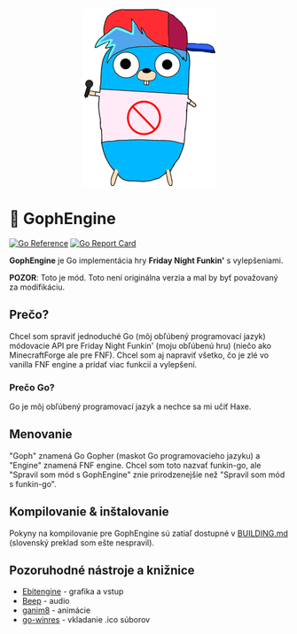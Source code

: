<p align="center">
    <img src="https://github.com/MatusOllah/gophengine/blob/main/bf-gopher_240x320.png" alt="GophEngine logo">
</p>

# 🎤 GophEngine

[![Go Reference](https://pkg.go.dev/badge/github.com/MatusOllah/gophengine.svg)](https://pkg.go.dev/github.com/MatusOllah/gophengine) [![Go Report Card](https://goreportcard.com/badge/github.com/MatusOllah/gophengine)](https://goreportcard.com/report/github.com/MatusOllah/gophengine)

**GophEngine** je Go implementácia hry **Friday Night Funkin'** s vylepšeniami.

**POZOR**: Toto je mód. Toto není originálna verzia a mal by byť považovaný za modifikáciu.

## Prečo?

Chcel som spraviť jednoduché Go (môj obľúbený programovací jazyk) módovacie API pre Friday Night Funkin' (moju obľúbenú hru) (niečo ako MinecraftForge ale pre FNF).
Chcel som aj napraviť všetko, čo je zlé vo vanilla FNF engine a pridať viac funkcií a vylepšení.

### Prečo Go?

Go je môj obľúbený programovací jazyk a nechce sa mi učiť Haxe.

## Menovanie

"Goph" znamená Go Gopher (maskot Go programovacieho jazyku) a "Engine" znamená FNF engine.
Chcel som toto nazvať funkin-go, ale "Spravil som mód s GophEngine" znie prirodzenejšie než "Spravil som mód s funkin-go".

## Kompilovanie & inštalovanie

Pokyny na kompilovanie pre GophEngine sú zatiaľ dostupné v [BUILDING.md](https://github.com/MatusOllah/gophengine/blob/main/BUILDING.md) (slovenský preklad som ešte nespravil).

## Pozoruhodné nástroje a knižnice

- [Ebitengine](https://github.com/hajimehoshi/ebiten) - grafika a vstup
- [Beep](https://github.com/gopxl/beep) - audio
- [ganim8](https://github.com/yohamta/ganim8) - animácie
- [go-winres](https://github.com/tc-hib/go-winres) - vkladanie .ico súborov

